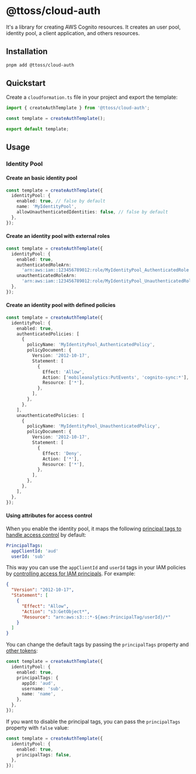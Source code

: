 # @ttoss/cloud-auth

It's a library for creating AWS Cognito resources. It creates an user pool, identity pool, a client application, and others resources.

## Installation

```bash
pnpm add @ttoss/cloud-auth
```

## Quickstart

Create a `cloudformation.ts` file in your project and export the template:

```typescript src/cloudformation.ts
import { createAuthTemplate } from '@ttoss/cloud-auth';

const template = createAuthTemplate();

export default template;
```

## Usage

### Identity Pool

#### Create an basic identity pool

```typescript
const template = createAuthTemplate({
  identityPool: {
    enabled: true, // false by default
    name: 'MyIdentityPool',
    allowUnauthenticatedIdentities: false, // false by default
  },
});
```

#### Create an identity pool with external roles

```typescript
const template = createAuthTemplate({
  identityPool: {
    enabled: true,
    authenticatedRoleArn:
      'arn:aws:iam::123456789012:role/MyIdentityPool_AuthenticatedRole',
    unauthenticatedRoleArn:
      'arn:aws:iam::123456789012:role/MyIdentityPool_UnauthenticatedRole',
  },
});
```

#### Create an identity pool with defined policies

```typescript
const template = createAuthTemplate({
  identityPool: {
    enabled: true,
    authenticatedPolicies: [
      {
        policyName: 'MyIdentityPool_AuthenticatedPolicy',
        policyDocument: {
          Version: '2012-10-17',
          Statement: [
            {
              Effect: 'Allow',
              Action: ['mobileanalytics:PutEvents', 'cognito-sync:*'],
              Resource: ['*'],
            },
          ],
        },
      },
    ],
    unauthenticatedPolicies: [
      {
        policyName: 'MyIdentityPool_UnauthenticatedPolicy',
        policyDocument: {
          Version: '2012-10-17',
          Statement: [
            {
              Effect: 'Deny',
              Action: ['*'],
              Resource: ['*'],
            },
          ],
        },
      },
    ],
  },
});
```

#### Using attributes for access control

When you enable the identity pool, it maps the following [principal tags to handle access control](https://docs.aws.amazon.com/cognito/latest/developerguide/attributes-for-access-control.html) by default:

```yml
PrincipalTags:
  appClientId: 'aud'
  userId: 'sub'
```

This way you can use the `appClientId` and `userId` tags in your IAM policies by [controlling access for IAM principals](https://docs.aws.amazon.com/IAM/latest/UserGuide/access_iam-tags.html#access_iam-tags_control-principals). For example:

```json
{
  "Version": "2012-10-17",
  "Statement": [
    {
      "Effect": "Allow",
      "Action": "s3:GetObject*",
      "Resource": "arn:aws:s3:::*-${aws:PrincipalTag/userId}/*"
    }
  ]
}
```

You can change the default tags by passing the `principalTags` property and [other tokens](https://docs.aws.amazon.com/cognito/latest/developerguide/role-based-access-control.html#token-claims-for-role-based-access-control):

```typescript
const template = createAuthTemplate({
  identityPool: {
    enabled: true,
    principalTags: {
      appId: 'aud',
      username: 'sub',
      name: 'name',
    },
  },
});
```

If you want to disable the principal tags, you can pass the `principalTags` property with `false` value:

```typescript
const template = createAuthTemplate({
  identityPool: {
    enabled: true,
    principalTags: false,
  },
});
```
